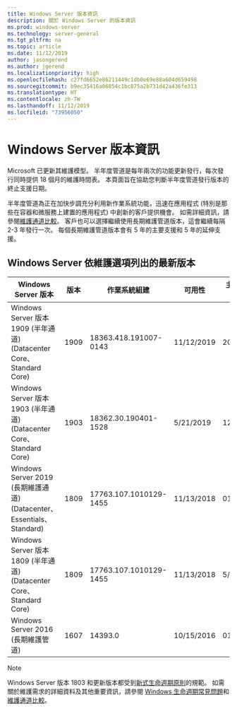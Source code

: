 ```yaml
---
title: Windows Server 版本資訊
description: 關於 Windows Server 的版本資訊
ms.prod: windows-server
ms.technology: server-general
ms.tgt_pltfrm: na
ms.topic: article
ms.date: 11/12/2019
author: jasongerend
ms.author: jgerend
ms.localizationpriority: high
ms.openlocfilehash: c27fd6652e86211449c1db0e69e88a604d659498
ms.sourcegitcommit: b9ec35416a06854c1bc875a2b731d42a436fe313
ms.translationtype: HT
ms.contentlocale: zh-TW
ms.lasthandoff: 11/12/2019
ms.locfileid: "73956050"
---
```

# <a name="windows-server-release-information"></a>Windows Server 版本資訊

Microsoft 已更新其維護模型。 半年度管道是每年兩次的功能更新發行，每次發行同時提供 18 個月的維護時間表。 本頁面旨在協助您判斷半年度管道發行版本的終止支援日期。

半年度管道為正在加快步調充分利用新作業系統功能，迅速在應用程式 (特別是那些在容器和微服務上建置的應用程式) 中創新的客戶提供機會。 如需詳細資訊，請參閱[維護通道比較](../get-started-19/servicing-channels-19.md)。 客戶也可以選擇繼續使用長期維護管道版本，這會繼續每隔 2-3 年發行一次。 每個長期維護管道版本會有 5 年的主要支援和 5 年的延伸支援。

## <a name="windows-server-current-versions-by-servicing-option"></a>Windows Server 依維護選項列出的最新版本

| Windows Server 版本 | 版本 | 作業系統組建 | 可用性 | 主要支援結束日期|延伸支援結束日期 |
|----------------|---------|----------|----------|---------|----------|
| Windows Server 版本 1909 (半年通道) (Datacenter Core、Standard Core) | 1909  | 18363.418.191007-0143 | 11/12/2019 | 2021/05/11 | 檢閱附註 |
| Windows Server 版本 1903 (半年通道) (Datacenter Core、Standard Core) | 1903  | 18362.30.190401-1528 | 5/21/2019 | 12/08/2020 | 檢閱附註 |
|Windows Server 2019 (長期維護通道) (Datacenter、 Essentials、Standard)|1809|17763.107.1010129-1455|11/13/2018|01/09/2024|01/09/2029|
|Windows Server 版本 1809 (半年通道) (Datacenter Core、Standard Core)|1809|17763.107.1010129-1455|11/13/2018|5/12/2020|檢閱附註|
| Windows Server 2016 (長期維護管道)| 1607 | 14393.0 | 10/15/2016 |01/11/2022| 01/11/2027|

> [!NOTE]
> Windows Server 版本 1803 和更新版本都受到[新式生命週期原則](https://support.microsoft.com/help/30881)的規範。 如需關於維護需求的詳細資料及其他重要資訊，請參閱 [Windows 生命週期常見問題](https://support.microsoft.com/help/18581/lifecycle-faq-windows-products)和[維護通道比較](../get-started-19/servicing-channels-19.md)。

